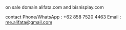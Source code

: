 on sale domain alifata.com and bisnisplay.com

contact
Phone/WhatsApp : +62 858 7520 4463
Email : me.alifata@gmail.com